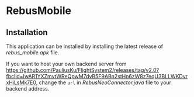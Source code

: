 # RebusMobile

## Installation

This application can be installed by installing the latest release of *rebus_mobile.apk* file.

If you want to host your own backend server from https://github.com/PauliusKu/FlightSystem2/releases/tag/v2.0?fbclid=IwAR1YXZmvtWReQpwM7dvB5F9ABn2stHn6zW8z7eqU3BLLWKDvrxHiLsMk7E0, change the `url` in *RebusNeoConnector.java* file to your backend address. 
